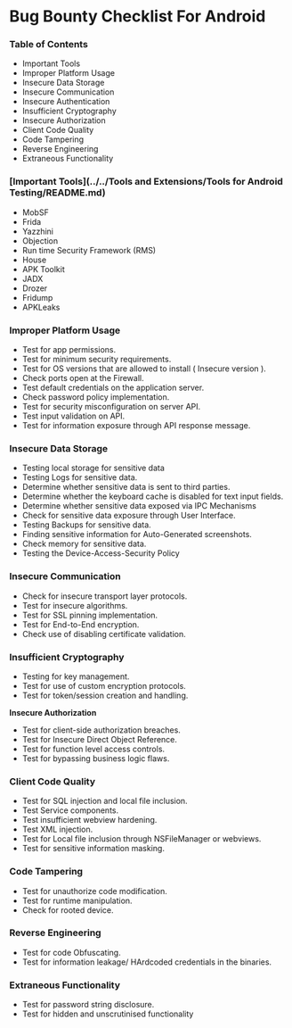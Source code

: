 # **Bug Bounty Checklist For Android**

### **Table of Contents**

* Important Tools
* Improper Platform Usage
* Insecure Data Storage
* Insecure Communication
* Insecure Authentication
* Insufficient Cryptography
* Insecure Authorization
* Client Code Quality
* Code Tampering
* Reverse Engineering
* Extraneous Functionality

### **&#x20;[Important Tools](../../Tools and Extensions/Tools for Android Testing/README.md)**

* MobSF
* Frida
* Yazzhini
* Objection
* Run time Security Framework (RMS)
* House
* APK Toolkit
* JADX
* Drozer
* Fridump
* APKLeaks

### **Improper Platform Usage**

* Test for app permissions.
* Test for minimum security requirements.
* Test for OS versions that are allowed to install ( Insecure version ).
* Check ports open at the Firewall.
* Test default credentials on the application server.
* Check password policy implementation.
* Test for security misconfiguration on server API.
* Test input validation on API.
* Test for information exposure through API response message.

### **Insecure Data Storage**&#x20;

* Testing local storage for sensitive data
* Testing Logs for sensitive data.
* Determine whether sensitive data is sent to third parties.
* Determine whether the keyboard cache is disabled for text input fields.
* Determine whether sensitive data exposed via IPC Mechanisms
* Check for sensitive data exposure through User Interface.
* Testing Backups for sensitive data.
* Finding sensitive information for Auto-Generated screenshots.
* Check memory for sensitive data.
* Testing the Device-Access-Security Policy

### **Insecure Communication**

* Check for insecure transport layer protocols.
* Test for insecure algorithms.
* Test for SSL pinning implementation.
* Test for End-to-End encryption.
* Check use of disabling certificate validation.

### **Insufficient Cryptography**

* Testing for key management.
* Test for use of custom encryption protocols.
* Test for token/session creation and handling.

**Insecure Authorization**

* Test for client-side authorization breaches.
* Test for Insecure Direct Object Reference.
* Test for function level access controls.
* Test for bypassing business logic flaws.

### **Client Code Quality**

* Test for SQL injection and local file inclusion.
* Test Service components.
* Test insufficient webview hardening.
* Test XML injection.
* Test for Local file inclusion through NSFileManager or webviews.
* Test for sensitive information masking.

### **Code Tampering**

* Test for unauthorize code modification.
* Test for runtime manipulation.
* Check for rooted device.

### **Reverse Engineering**

* Test for code Obfuscating.
* Test for information leakage/ HArdcoded credentials in the binaries.

### **Extraneous Functionality**

* Test for password string disclosure.
* Test for hidden and unscrutinised functionality

